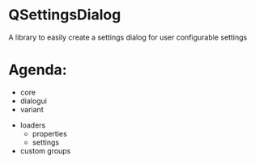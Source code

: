 # QSettingsDialog
A library to easily create a settings dialog for user configurable settings

# Agenda:
+ core
+ dialogui
+ variant
- loaders
  - properties
  - settings
- custom groups
